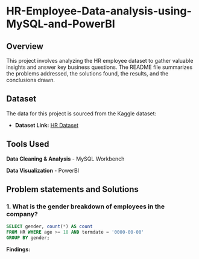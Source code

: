 # HR-Employee-Data-analysis-using-MySQL-and-PowerBI

## Overview
This project involves analyzing the HR employee dataset to gather valuable insights and answer key business questions. The README file summarizes the problems addressed, the solutions found, the results, and the conclusions drawn.

## Dataset

The data for this project is sourced from the Kaggle dataset:

- **Dataset Link:** [HR Dataset](https://github.com/Irene-arch/HR-Dashboard-MySQL-PowerBI/tree/main)

## Tools Used

**Data Cleaning & Analysis** - MySQL Workbench

**Data Visualization** - PowerBI

## Problem statements and Solutions

### 1. What is the gender breakdown of employees in the company?

```sql
SELECT gender, count(*) AS count
FROM HR WHERE age >= 18 AND termdate = '0000-00-00'
GROUP BY gender;
```

**Findings:** 

